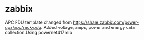 # zabbix

APC PDU template
changed from https://share.zabbix.com/power-ups/apc/rack-pdu. Added voltage, amps, power and energy data collection.Using powernet417.mib
